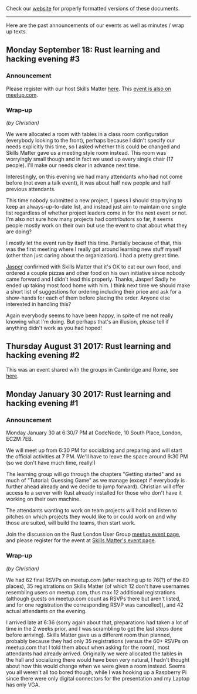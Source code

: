 Check our [website](http://rustaceans.uk/) for
properly formatted versions of these documents.

---

Here are the past announcements of our events as well as minutes /
wrap up texts.


## Monday September 18: Rust learning and hacking evening #3

### Announcement

Please register with our host Skills Matter
[here](https://skillsmatter.com/meetups/9938-rust-learning-and-hacking-evening-3). This
[event is also on meetup.com](https://www.meetup.com/Rust-London-User-Group/events/243263150/).

### Wrap-up

*(by Christian)*

We were allocated a room with tables in a class room configuration (everybody looking to the front), perhaps because I didn't specify our needs explicitly this time, so I asked whether this could be changed and Skills Matter gave us a meeting style room instead. This room was worryingly small though and in fact we used up every single chair (17 people). I'll make our needs clear in advance next time.

Interestingly, on this evening we had many attendants who had not come before (not even a talk event), it was about half new people and half previous attendants.

This time nobody submitted a new project, I guess I should stop trying to keep an always-up-to-date list, and instead just aim to maintain one single list regardless of whether project leaders come in for the next event or not. I'm also not sure how many projects had contributors so far, it seems people mostly work on their own but use the event to chat about what they are doing?

I mostly let the event run by itself this time. Partially because of that, this was the first meeting where I really got around learning new stuff myself (other than just caring about the organization). I had a pretty great time.

[Jasper](../users/Jasper_Wallace.md) confirmed with Skills Matter that it's OK to eat our own food, and ordered a couple pizzas and other food on his own initiative since nobody came forward and I didn't lead this properly. Thanks, Jasper! Sadly he ended up taking most food home with him. I think next time we should make a short list of suggestions for ordering including their price and ask for a show-hands for each of them before placing the order. Anyone else interested in handling this?

Again everybody seems to have been happy, in spite of me not really knowing what I'm doing. But perhaps that's an illusion, please tell if anything didn't work as you had hoped!


## Thursday August 31 2017: Rust learning and hacking evening #2

This was an event shared with the groups in Cambridge and Rome, see [here](../past_shared_events/shared-1.md).

## Monday January 30 2017: Rust learning and hacking evening #1

### Announcement

Monday January 30 at 6:30/7 PM at CodeNode, 10 South Place, London, EC2M 7EB. 

We will meet up from 6:30 PM for socializing and preparing and will start the official activities at 7 PM. We'll have to leave the space around 9:30 PM (so we don't have much time, really!)

The learning group will go through the chapters "Getting started" and as much of "Tutorial: Guessing Game" as we manage (except if everybody is further ahead already and we decide to jump forward). Christian will offer access to a server with Rust already installed for those who don't have it working on their own machine.

The attendants wanting to work on team projects will hold and listen to pitches on which projects they would like to or could work on and why those are suited, will build the teams, then start work.

Join the discussion on the Rust London User Group [meetup event page](https://www.meetup.com/Rust-London-User-Group/events/237073865/), and please register for the event at [Skills Matter's event page](https://skillsmatter.com/meetups/9012-rust-learning-and-hacking-evening-1).

### Wrap-up

*(by Christian)*

We had 62 final RSVPs on meetup.com (after reaching up to 76(?) of
the 80 places), 35 registrations on Skills Matter (of which 12 don't
have usernames resembling users on meetup.com, thus max 12 additional
registrations (although guests on meetup.com count as RSVPs there but
aren't listed, and for one registration the corresponding RSVP was
cancelled)), and 42 actual attendants on the evening.

I arrived late at 6:36 (sorry again about that, preparations had taken
a lot of time in the 2 weeks prior, and I was scrambling to get the
last steps done before arriving). Skills Matter gave us a different
room than planned, probably because they had only 35 registrations
(versus the 60+ RSVPs on meetup.com that I told them about when asking
for the room), most attendants had already arrived. Originally we were
allocated the tables in the hall and socializing there would have been
very natural, I hadn't thought about how this would change when we
were given a room instead. Seems you all weren't all too bored though,
while I was hooking up a Raspberry Pi since there were only digital
connectors for the presentation and my Laptop has only VGA.

